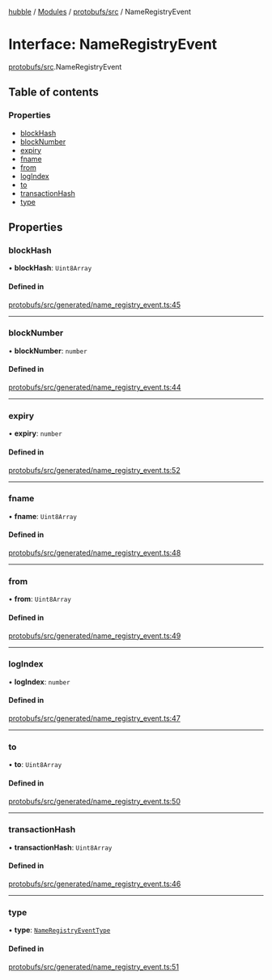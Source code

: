 [hubble](../README.md) / [Modules](../modules.md) / [protobufs/src](../modules/protobufs_src.md) / NameRegistryEvent

# Interface: NameRegistryEvent

[protobufs/src](../modules/protobufs_src.md).NameRegistryEvent

## Table of contents

### Properties

- [blockHash](protobufs_src.NameRegistryEvent.md#blockhash)
- [blockNumber](protobufs_src.NameRegistryEvent.md#blocknumber)
- [expiry](protobufs_src.NameRegistryEvent.md#expiry)
- [fname](protobufs_src.NameRegistryEvent.md#fname)
- [from](protobufs_src.NameRegistryEvent.md#from)
- [logIndex](protobufs_src.NameRegistryEvent.md#logindex)
- [to](protobufs_src.NameRegistryEvent.md#to)
- [transactionHash](protobufs_src.NameRegistryEvent.md#transactionhash)
- [type](protobufs_src.NameRegistryEvent.md#type)

## Properties

### blockHash

• **blockHash**: `Uint8Array`

#### Defined in

[protobufs/src/generated/name_registry_event.ts:45](https://github.com/vinliao/hubble/blob/b933e0c/packages/protobufs/src/generated/name_registry_event.ts#L45)

___

### blockNumber

• **blockNumber**: `number`

#### Defined in

[protobufs/src/generated/name_registry_event.ts:44](https://github.com/vinliao/hubble/blob/b933e0c/packages/protobufs/src/generated/name_registry_event.ts#L44)

___

### expiry

• **expiry**: `number`

#### Defined in

[protobufs/src/generated/name_registry_event.ts:52](https://github.com/vinliao/hubble/blob/b933e0c/packages/protobufs/src/generated/name_registry_event.ts#L52)

___

### fname

• **fname**: `Uint8Array`

#### Defined in

[protobufs/src/generated/name_registry_event.ts:48](https://github.com/vinliao/hubble/blob/b933e0c/packages/protobufs/src/generated/name_registry_event.ts#L48)

___

### from

• **from**: `Uint8Array`

#### Defined in

[protobufs/src/generated/name_registry_event.ts:49](https://github.com/vinliao/hubble/blob/b933e0c/packages/protobufs/src/generated/name_registry_event.ts#L49)

___

### logIndex

• **logIndex**: `number`

#### Defined in

[protobufs/src/generated/name_registry_event.ts:47](https://github.com/vinliao/hubble/blob/b933e0c/packages/protobufs/src/generated/name_registry_event.ts#L47)

___

### to

• **to**: `Uint8Array`

#### Defined in

[protobufs/src/generated/name_registry_event.ts:50](https://github.com/vinliao/hubble/blob/b933e0c/packages/protobufs/src/generated/name_registry_event.ts#L50)

___

### transactionHash

• **transactionHash**: `Uint8Array`

#### Defined in

[protobufs/src/generated/name_registry_event.ts:46](https://github.com/vinliao/hubble/blob/b933e0c/packages/protobufs/src/generated/name_registry_event.ts#L46)

___

### type

• **type**: [`NameRegistryEventType`](../enums/protobufs_src.NameRegistryEventType.md)

#### Defined in

[protobufs/src/generated/name_registry_event.ts:51](https://github.com/vinliao/hubble/blob/b933e0c/packages/protobufs/src/generated/name_registry_event.ts#L51)
